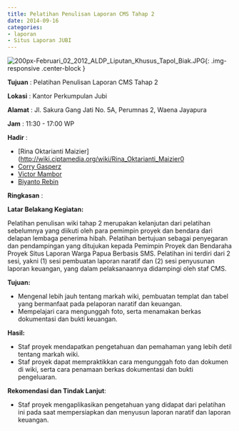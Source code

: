 ```yaml
---
title: Pelatihan Penulisan Laporan CMS Tahap 2
date: 2014-09-16
categories:
- laporan
- Situs Laporan JUBI
---
```

![200px-Februari_02_2012_ALDP_Liputan_Khusus_Tapol_Biak.JPG](/uploads/200px-Februari_02_2012_ALDP_Liputan_Khusus_Tapol_Biak.JPG){: .img-responsive .center-block }

**Tujuan** : Pelatihan Penulisan Laporan CMS Tahap 2

**Lokasi** : Kantor Perkumpulan Jubi

**Alamat** : Jl. Sakura Gang Jati No. 5A, Perumnas 2, Waena Jayapura

**Jam** : 11:30 - 17:00 WP

**Hadir** : 
* [Rina Oktarianti Maizier](http://wiki.ciptamedia.org/wiki/Rina_Oktarianti_Maizier0
* [Corry Gasperz](http://wiki.ciptamedia.org/wiki/Corry_Gasperz)
* [Victor Mambor](http://wiki.ciptamedia.org/wiki/Victor_Mambor)
* [Biyanto Rebin](http://wiki.ciptamedia.org/wiki/Biyanto_Rebin)

**Ringkasan** : 

**Latar Belakang Kegiatan:** 

Pelatihan penulisan wiki tahap 2 merupakan kelanjutan dari pelatihan sebelumnya yang diikuti oleh para pemimpin proyek dan bendara dari delapan lembaga penerima hibah. Pelatihan bertujuan sebagai penyegaran dan pendampingan yang ditujukan kepada Pemimpin Proyek dan Bendaraha Proyek Situs Laporan Warga Papua Berbasis SMS. Pelatihan ini terdiri dari 2 sesi, yakni (1) sesi pembuatan laporan naratif dan (2) sesi penyusunan laporan keuangan, yang dalam pelaksanaannya didampingi oleh staf CMS.

**Tujuan:** 

* Mengenal lebih jauh tentang markah wiki, pembuatan templat dan tabel yang bermanfaat pada pelaporan naratif dan keuangan.
* Mempelajari cara mengunggah foto, serta menamakan berkas dokumentasi dan bukti keuangan.

**Hasil:** 

* Staf proyek mendapatkan pengetahuan dan pemahaman yang lebih detil tentang markah wiki.
* Staf proyek dapat mempraktikkan cara mengunggah foto dan dokumen di wiki, serta cara penamaan berkas dokumentasi dan bukti pengeluaran.

**Rekomendasi dan Tindak Lanjut**:

* Staf proyek mengaplikasikan pengetahuan yang didapat dari pelatihan ini pada saat mempersiapkan dan menyusun laporan naratif dan laporan keuangan.
